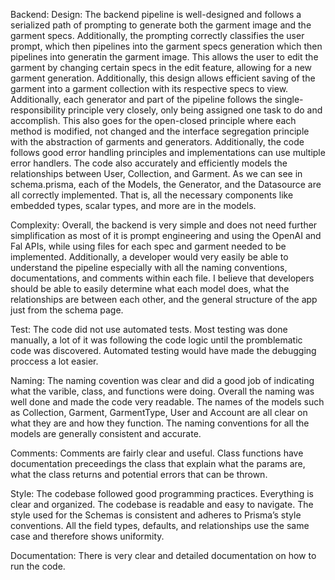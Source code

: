 Backend:
Design: The backend pipeline is well-designed and follows a serialized path of prompting to generate both the garment image and the garment specs. Additionally, the prompting correctly classifies the user prompt, which then pipelines into the garment specs generation which then pipelines into generatin the garment image. This allows the user to edit the garment by changing certain specs in the edit feature, allowing for a new garment generation. Additionally, this design allows efficient saving of the garment into a garment collection with its respective specs to view. Additionally, each generator and part of the pipeline follows the single-responsibility principle very closely, only being assigned one task to do and accomplish. This also goes for the open-closed principle where each method is modified, not changed and the interface segregation principle with the abstraction of garments and generators. Additionally, the code follows good error handling principles and implementations can use multiple error handlers. The code also accurately and efficiently models the relationships between User, Collection, and Garment. As we can see in schema.prisma, each of the Models, the Generator, and the Datasource are all correctly implemented. That is, all the necessary components like embedded types, scalar types, and more are in the models.

Complexity: Overall, the backend is very simple and does not need further simplification as most of it is prompt engineering and using the OpenAI and Fal APIs, while using files for each spec and garment needed to be implemented. Additionally, a developer would very easily be able to understand the pipeline especially with all the naming conventions, documentations, and comments within each file. I believe that developers should be able to easily determine what each model does, what the relationships are between each other, and the general structure of the app just from the schema page. 

Test: The code did not use automated tests. Most testing was done manually, a lot of it was following the code logic until the promblematic code was discovered. Automated testing would have made the debugging proccess a lot easier. 

Naming: The naming covention was clear and did a good job of indicating what the varible, class, and functions were doing. Overall the naming was well done and made the code very readable. The names of the models such as Collection, Garment, GarmentType, User and Account are all clear on what they are and how they function. The naming conventions for all the models are generally consistent and accurate.

Comments: Comments are fairly clear and useful. Class functions have documentation preceedings the class that explain what the params are, what the class returns and potential errors that can be thrown.

Style: The codebase followed good programming practices. Everything is clear and organized. The codebase is readable and easy to navigate. The style used for the Schemas is consistent and adheres to Prisma’s style conventions. All the field types, defaults, and relationships use the same case and therefore shows uniformity.

Documentation: There is very clear and detailed documentation on how to run the code. 